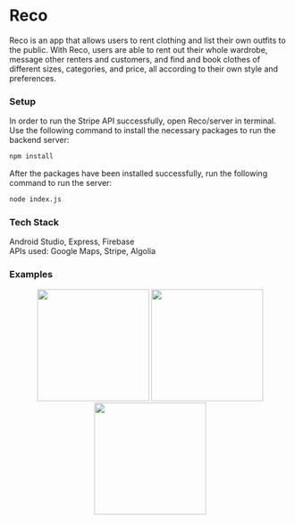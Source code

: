 # Reco
Reco is an app that allows users to rent clothing and list their own outfits to the public. With Reco, users are able to rent out their whole wardrobe, message other renters and customers, and find and book clothes of different sizes, categories, and price, all according to their own style and preferences.


### Setup
In order to run the Stripe API successfully, open Reco/server in terminal. Use the following command to install the necessary packages to run the backend server: 
```bash
npm install
```

After the packages have been installed successfully, run the following command to run the server:
``` bash
node index.js
```

### Tech Stack
Android Studio, Express, Firebase <br>
APIs used: Google Maps, Stripe, Algolia

### Examples
<p align="middle">
  <img width="200" src="https://github.com/hanyjasmine/Reco/blob/main/snapshots/sc1.png"/>
  <img width="200" src="https://github.com/hanyjasmine/Reco/blob/main/snapshots/sc2.png"/>
  <img width="200" src="https://github.com/hanyjasmine/Reco/blob/main/snapshots/sc3.png"/>
</p>
